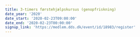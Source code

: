 ```yaml
---
title: 3-timers førstehjælpskursus (genopfriskning)
date_year: '2020'
date_start: '2020-02-23T09:00:00'
date_end: '2020-02-23T00:00:00'
signup_link: 'https://medlem.dds.dk/event/id/18983/register'
---
```


